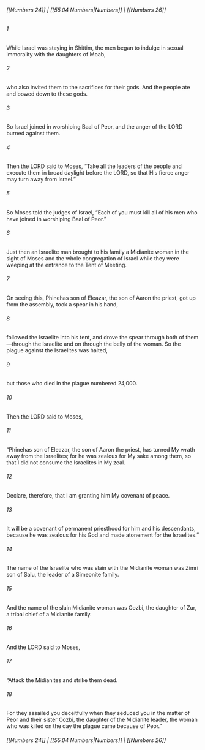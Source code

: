 
###### [[Numbers 24]] | [[55.04 Numbers|Numbers]] | [[Numbers 26]]

###### 1
While Israel was staying in Shittim, the men began to indulge in sexual immorality with the daughters of Moab,
###### 2
who also invited them to the sacrifices for their gods. And the people ate and bowed down to these gods.
###### 3
So Israel joined in worshiping Baal of Peor, and the anger of the LORD burned against them.
###### 4
Then the LORD said to Moses, “Take all the leaders of the people and execute them in broad daylight before the LORD, so that His fierce anger may turn away from Israel.”
###### 5
So Moses told the judges of Israel, “Each of you must kill all of his men who have joined in worshiping Baal of Peor.”
###### 6
Just then an Israelite man brought to his family a Midianite woman in the sight of Moses and the whole congregation of Israel while they were weeping at the entrance to the Tent of Meeting.
###### 7
On seeing this, Phinehas son of Eleazar, the son of Aaron the priest, got up from the assembly, took a spear in his hand,
###### 8
followed the Israelite into his tent, and drove the spear through both of them—through the Israelite and on through the belly of the woman. So the plague against the Israelites was halted,
###### 9
but those who died in the plague numbered 24,000.
###### 10
Then the LORD said to Moses,
###### 11
“Phinehas son of Eleazar, the son of Aaron the priest, has turned My wrath away from the Israelites; for he was zealous for My sake among them, so that I did not consume the Israelites in My zeal.
###### 12
Declare, therefore, that I am granting him My covenant of peace.
###### 13
It will be a covenant of permanent priesthood for him and his descendants, because he was zealous for his God and made atonement for the Israelites.”
###### 14
The name of the Israelite who was slain with the Midianite woman was Zimri son of Salu, the leader of a Simeonite family.
###### 15
And the name of the slain Midianite woman was Cozbi, the daughter of Zur, a tribal chief of a Midianite family.
###### 16
And the LORD said to Moses,
###### 17
“Attack the Midianites and strike them dead.
###### 18
For they assailed you deceitfully when they seduced you in the matter of Peor and their sister Cozbi, the daughter of the Midianite leader, the woman who was killed on the day the plague came because of Peor.”

###### [[Numbers 24]] | [[55.04 Numbers|Numbers]] | [[Numbers 26]]
